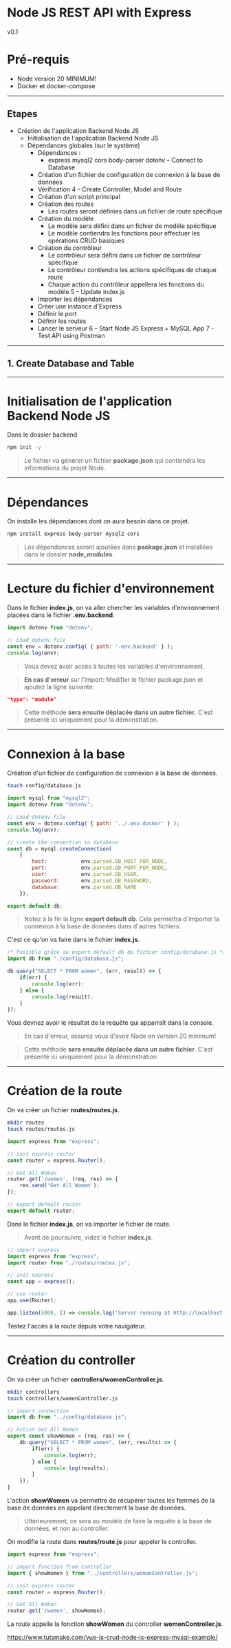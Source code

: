 # Node JS REST API with Express

v0.1

# Pré-requis

- Node version 20 MINIMUM!
- Docker et docker-compose

---

## Etapes

- Création de l'application Backend Node JS
  - Initialisation de l'application Backend Node JS
  - Dépendances globales (sur le système)
      - Dépendances : 
        - express mysql2 cors body-parser dotenv
  – Connect to Database
      - Création d'un fichier de configuration de connexion à la base de données
      - Vérification
  4 – Create Controller, Model and Route
      - Création d'un script principal
      - Création des routes
          - Les routes seront définies dans un fichier de route spécifique
      - Création du modèle
          - Le modèle sera défini dans un fichier de modèle spécifique
          - Le modèle contiendra les fonctions pour effectuer les opérations CRUD basiques
      - Création du contrôleur
          - Le contrôleur sera défini dans un fichier de contrôleur spécifique
          - Le contrôleur contiendra les actions spécifiques de chaque route
          - Chaque action du contrôleur appellera les fonctions du modèle
  5 – Update index.js
      - Importer les dépendances
      - Créer une instance d'Express
      - Définir le port
      - Définir les routes
      - Lancer le serveur
  6 – Start Node JS Express + MySQL App
  7 - Test API using Postman

---

## 1. Create Database and Table


---

# Initialisation de l'application Backend Node JS

Dans le dossier backend

```bash
npm init -y
```

> Le fichier va générer un fichier **package.json** qui contiendra les informations du projet Node.

---

# Dépendances

On installe les dépendances dont on aura besoin dans ce projet.

```bash
npm install express body-parser mysql2 cors
```

> Les dépendances seront ajoutées dans **package.json** et installées dans le dossier **node_modules**. 
 
---

# Lecture du fichier d'environnement

Dans le fichier **index.js**, on va aller chercher les variables d'environnement placées dans le fichier **.env.backend**.

```javascript
import dotenv from "dotenv";

// Load dotenv file
const env = dotenv.config( { path: '.env.backend' } );
console.log(env);
```
> Vous devez avoir accès à toutes les variables d'environnement.

> **En cas d'erreur** sur l'import:
> Modifier le fichier package.json et ajoutez la ligne suivante:
```json
"type": "module"
```


> Cette méthode **sera ensuite déplacée dans un autre fichier**.
> C'est présenté ici uniquement pour la démonstration.
    
--- 

# Connexion à la base

Création d'un fichier de configuration de connexion à la base de données.

```bash
touch config/database.js
```

```javascript
import mysql from "mysql2";
import dotenv from "dotenv";

// Load dotenv file
const env = dotenv.config( { path: '../.env.docker' } );
console.log(env);

// create the connection to database
const db = mysql.createConnection(
    {
        host:           env.parsed.DB_HOST_FOR_NODE,
        port:           env.parsed.DB_PORT_FOR_NODE,
        user:           env.parsed.DB_USER,
        password:       env.parsed.DB_PASSWORD,
        database:       env.parsed.DB_NAME
    });

export default db;
```

> Notez à la fin la ligne **export default db**.
> Cela permettra d'importer la connexion à la base de données dans d'autres fichiers.


C'est ce qu'on va faire dans le fichier **index.js**.

```javascript
/* Possible grâce au export default db du fichier config/database.js */
import db from "./config/database.js";

db.query("SELECT * FROM women", (err, result) => {
    if(err) {
        console.log(err);
    } else {
        console.log(result);
    }
});
``` 

Vous devriez avoir le résultat de la requête qui apparraît dans la console.

> En cas d'erreur, assurez vous d'avoir Node en version 20 minimum!

> Cette méthode **sera ensuite déplacée dans un autre fichier**.
> C'est présenté ici uniquement pour la démonstration.
 
---

# Création de la route

On va créer un fichier **routes/routes.js**.

```bash
mkdir routes
touch routes/routes.js
```

```javascript
import express from "express";

// init express router
const router = express.Router();

// Get All Woman
router.get('/women', (req, res) => {
    res.send('Get All Women');
});

// export default router
export default router;
```

Dans le fichier **index.js**, on va importer le fichier de route.

> Avant de poursuivre, videz le fichier **index.js**.

```javascript
// import express
import express from "express";
import router from "./routes/routes.js";

// init express
const app = express();

// use router
app.use(Router);

app.listen(5000, () => console.log('Server running at http://localhost:5000/women'));
```

Testez l'accès à la route depuis votre navigateur.

---

# Création du controller

On va créer un fichier **controllers/womenController.js**.

```bash 
mkdir controllers
touch controllers/womenController.js
```

```javascript
// import connection
import db from "../config/database.js";

// Action Get All Women
export const showWomen = (req, res) => {
    db.query("SELECT * FROM women", (err, results) => {
        if(err) {
            console.log(err);
        } else {
            console.log(results);
        }
    });
}
```

L'action **showWomen** va permettre de récupérer toutes les femmes de la base de données en appelant directement la base de données.

> Ultérieurement, ce sera au modèle de faire la requête à la base de données, et non au controller.

On modifie la route dans **routes/route.js** pour appeler le controller.

```javascript
import express from "express";

// import function from controller
import { showWomen } from "../controllers/womanController.js";

// init express router
const router = express.Router();

// Get All Woman
router.get('/women', showWomen);
```

La route appelle la fonction **showWomen** du controller **womenController.js**.



https://www.tutsmake.com/vue-js-crud-node-js-express-mysql-example/